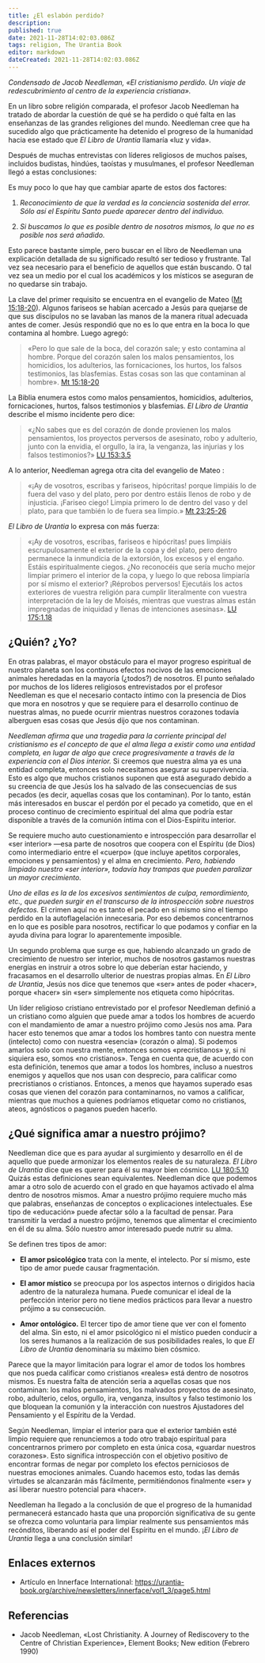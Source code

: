 ```yaml
---
title: ¿El eslabón perdido?
description: 
published: true
date: 2021-11-28T14:02:03.086Z
tags: religion, The Urantia Book
editor: markdown
dateCreated: 2021-11-28T14:02:03.086Z
---
```


_Condensado de Jacob Needleman, «El cristianismo perdido. Un viaje de redescubrimiento al centro de la experiencia cristiana»._

En un libro sobre religión comparada, el profesor Jacob Needleman ha tratado de abordar la cuestión de qué se ha perdido o qué falta en las enseñanzas de las grandes religiones del mundo. Needleman cree que ha sucedido algo que prácticamente ha detenido el progreso de la humanidad hacia ese estado que _El Libro de Urantia_ llamaría «luz y vida».

Después de muchas entrevistas con líderes religiosos de muchos países, incluidos budistas, hindúes, taoístas y musulmanes, el profesor Needleman llegó a estas conclusiones:

Es muy poco lo que hay que cambiar aparte de estos dos factores:

1. _Reconocimiento de que la verdad es la conciencia sostenida del error. Sólo así el Espíritu Santo puede aparecer dentro del individuo._

2. _Si buscamos lo que es posible dentro de nosotros mismos, lo que no es posible nos será añadido._

Esto parece bastante simple, pero buscar en el libro de Needleman una explicación detallada de su significado resultó ser tedioso y frustrante. Tal vez sea necesario para el beneficio de aquellos que están buscando. O tal vez sea un medio por el cual los académicos y los místicos se aseguran de no quedarse sin trabajo.

La clave del primer requisito se encuentra en el evangelio de Mateo ([Mt 15:18-20](/es/Bible/Matthew/15#v18)). Algunos fariseos se habían acercado a Jesús para quejarse de que sus discípulos no se lavaban las manos de la manera ritual adecuada antes de comer. Jesús respondió que no es lo que entra en la boca lo que contamina al hombre. Luego agregó:

> «Pero lo que sale de la boca, del corazón sale; y esto contamina al hombre. Porque del corazón salen los malos pensamientos, los homicidios, los adulterios, las fornicaciones, los hurtos, los falsos testimonios, las blasfemias. Estas cosas son las que contaminan al hombre». [Mt 15:18-20](/es/Bible/Matthew/15#v18)

La Biblia enumera estos como malos pensamientos, homicidios, adulterios, fornicaciones, hurtos, falsos testimonios y blasfemias. _El Libro de Urantia_ describe el mismo incidente pero dice:

> «¿No sabes que es del corazón de donde provienen los malos pensamientos, los proyectos perversos de asesinato, robo y adulterio, junto con la envidia, el orgullo, la ira, la venganza, las injurias y los falsos testimonios?» [LU 153:3.5](/es/The_Urantia_Book/153#p3_5)

A lo anterior, Needleman agrega otra cita del evangelio de Mateo :

> «¡Ay de vosotros, escribas y fariseos, hipócritas! porque limpiáis lo de fuera del vaso y del plato, pero por dentro estáis llenos de robo y de injusticia. ¡Fariseo ciego! Limpia primero lo de dentro del vaso y del plato, para que también lo de fuera sea limpio.» [Mt 23:25-26](/es/Bible/Matthew/23#v26)

_El Libro de Urantia_ lo expresa con más fuerza:

> «¡Ay de vosotros, escribas, fariseos e hipócritas! pues limpiáis escrupulosamente el exterior de la copa y del plato, pero dentro permanece la inmundicia de la extorsión, los excesos y el engaño. Estáis espiritualmente ciegos. ¿No reconocéis que sería mucho mejor limpiar primero el interior de la copa, y luego lo que rebosa limpiaría por sí mismo el exterior? ¡Réprobos perversos! Ejecutáis los actos exteriores de vuestra religión para cumplir literalmente con vuestra interpretación de la ley de Moisés, mientras que vuestras almas están impregnadas de iniquidad y llenas de intenciones asesinas». [LU 175:1.18](/es/The_Urantia_Book/175#p1_18)

## ¿Quién? ¿Yo?

En otras palabras, el mayor obstáculo para el mayor progreso espiritual de nuestro planeta son los continuos efectos nocivos de las emociones animales heredadas en la mayoría (¿todos?) de nosotros. El punto señalado por muchos de los líderes religiosos entrevistados por el profesor Needleman es que el necesario contacto íntimo con la presencia de Dios que mora en nosotros y que se requiere para el desarrollo continuo de nuestras almas, no puede ocurrir mientras nuestros corazones todavía alberguen esas cosas que Jesús dijo que nos contaminan.

_Needleman afirma que una tragedia para la corriente principal del cristianismo es el concepto de que el alma llega a existir como una entidad completa, en lugar de algo que crece progresivamente a través de la experiencia con el Dios interior._ Si creemos que nuestra alma ya es una entidad completa, entonces solo necesitamos asegurar su supervivencia. Esto es algo que muchos cristianos suponen que está asegurado debido a su creencia de que Jesús los ha salvado de las consecuencias de sus pecados (es decir, aquellas cosas que los contaminan). Por lo tanto, están más interesados ​​en buscar el perdón por el pecado ya cometido, que en el proceso continuo de crecimiento espiritual del alma que podría estar disponible a través de la comunión íntima con el Dios-Espíritu interior.

Se requiere mucho auto cuestionamiento e introspección para desarrollar el «ser interior» —esa parte de nosotros que coopera con el Espíritu (de Dios) como intermediario entre el «cuerpo» (que incluye apetitos corporales, emociones y pensamientos) y el alma en crecimiento. _Pero, habiendo limpiado nuestro «ser interior», todavía hay trampas que pueden paralizar un mayor crecimiento._

_Uno de ellas es la de los excesivos sentimientos de culpa, remordimiento, etc., que pueden surgir en el transcurso de la introspección sobre nuestros defectos._ El crimen aquí no es tanto el pecado en sí mismo sino el tiempo perdido en la autoflagelación innecesaria. Por eso debemos concentrarnos en lo que es posible para nosotros, rectificar lo que podamos y confiar en la ayuda divina para lograr lo aparentemente imposible.

Un segundo problema que surge es que, habiendo alcanzado un grado de crecimiento de nuestro ser interior, muchos de nosotros gastamos nuestras energías en instruir a otros sobre lo que deberían estar haciendo, y fracasamos en el desarrollo ulterior de nuestras propias almas. En _El Libro de Urantia_, Jesús nos dice que tenemos que «ser» antes de poder «hacer», porque «hacer» sin «ser» simplemente nos etiqueta como hipócritas.

Un líder religioso cristiano entrevistado por el profesor Needleman definió a un cristiano como alguien que puede amar a todos los hombres de acuerdo con el mandamiento de amar a nuestro prójimo como Jesús nos ama. Para hacer esto tenemos que amar a todos los hombres tanto con nuestra mente (intelecto) como con nuestra «esencia» (corazón o alma). Si podemos amarlos solo con nuestra mente, entonces somos «precristianos» y, si ni siquiera eso, somos «no cristianos». Tenga en cuenta que, de acuerdo con esta definición, tenemos que amar a todos los hombres, incluso a nuestros enemigos y aquellos que nos usan con desprecio, para calificar como precristianos o cristianos. Entonces, a menos que hayamos superado esas cosas que vienen del corazón para contaminarnos, no vamos a calificar, mientras que muchos a quienes podríamos etiquetar como no cristianos, ateos, agnósticos o paganos pueden hacerlo.

## ¿Qué significa amar a nuestro prójimo?

Needleman dice que es para ayudar al surgimiento y desarrollo en él de aquello que puede armonizar los elementos reales de su naturaleza. _El Libro de Urantia_ dice que es querer para él su mayor bien cósmico. [LU 180:5.10](/es/The_Urantia_Book/180#p5_10) Quizás estas definiciones sean equivalentes. Needleman dice que podemos amar a otro solo de acuerdo con el grado en que hayamos activado el alma dentro de nosotros mismos. Amar a nuestro prójimo requiere mucho más que palabras, enseñanzas de conceptos o explicaciones intelectuales. Ese tipo de «educación» puede afectar sólo a la facultad de pensar. Para transmitir la verdad a nuestro prójimo, tenemos que alimentar el crecimiento en él de su alma. Sólo nuestro amor interesado puede nutrir su alma.

Se definen tres tipos de amor:

* __El amor psicológico__ trata con la mente, el intelecto. Por sí mismo, este tipo de amor puede causar fragmentación.

* __El amor místico__ se preocupa por los aspectos internos o dirigidos hacia adentro de la naturaleza humana. Puede comunicar el ideal de la perfección interior pero no tiene medios prácticos para llevar a nuestro prójimo a su consecución.

* __Amor ontológico.__ El tercer tipo de amor tiene que ver con el fomento del alma. Sin esto, ni el amor psicológico ni el místico pueden conducir a los seres humanos a la realización de sus posibilidades reales, lo que _El Libro de Urantia_ denominaría su máximo bien cósmico.

Parece que la mayor limitación para lograr el amor de todos los hombres que nos pueda calificar como cristianos «reales» está dentro de nosotros mismos. Es nuestra falta de atención seria a aquellas cosas que nos contaminan: los malos pensamientos, los malvados proyectos de asesinato, robo, adulterio, celos, orgullo, ira, venganza, insultos y falso testimonio los que bloquean la comunión y la interacción con nuestros Ajustadores del Pensamiento y el Espíritu de la Verdad.

Según Needleman, limpiar el interior para que el exterior también esté limpio requiere que renunciemos a todo otro trabajo espiritual para concentrarnos primero por completo en esta única cosa, «guardar nuestros corazones». Esto significa introspección con el objetivo positivo de encontrar formas de negar por completo los efectos perniciosos de nuestras emociones animales. Cuando hacemos esto, todas las demás virtudes se alcanzarán más fácilmente, permitiéndonos finalmente «ser» y así liberar nuestro potencial para «hacer».

Needleman ha llegado a la conclusión de que el progreso de la humanidad permanecerá estancado hasta que una proporción significativa de su gente se ofrezca como voluntaria para limpiar realmente sus pensamientos más recónditos, liberando así el poder del Espíritu en el mundo. ¡_El Libro de Urantia_ llega a una conclusión similar!

## Enlaces externos

* Artículo en Innerface International: https://urantia-book.org/archive/newsletters/innerface/vol1_3/page5.html

## Referencias

* Jacob Needleman, «Lost Christianity. A Journey of Rediscovery to the Centre of Christian Experience», Element Books; New edition (Febrero 1990)
